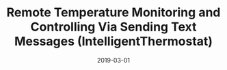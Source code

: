 ---
title: "Remote Temperature Monitoring and Controlling Via Sending Text Messages (IntelligentThermostat)"
collection: projects
permalink: /projects/Projects-3
date: 2019-03-01
---